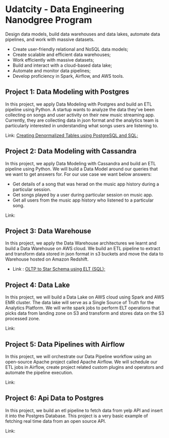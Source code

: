 # Udatcity - Data Engineering Nanodgree Program

Design data models, build data warehouses and data lakes, automate data pipelines, and work with massive datasets.

* Create user-friendly relational and NoSQL data models;
* Create scalable and efficient data warehouses;
* Work efficiently with massive datasets;
* Build and interact with a cloud-based data lake;
* Automate and monitor data pipelines;
* Develop proficiency in Spark, Airflow, and AWS tools.

## Project 1: Data Modeling with Postgres
In this project, we apply Data Modeling with Postgres and build an ETL pipeline using Python. A startup wants to analyze the data they've been collecting on songs and user activity on their new music streaming app. Currently, they are collecting data in json format and the analytics team is particularly interested in understanding what songs users are listening to.

Link: [Creating Denormalized Tables using PostgreSQL and SQL;](
https://github.com/lvgalvao/Udacity-Data-Engineering-Projects/blob/main/Exercises/Exercise%204%20Creating%20Fact%20and%20Dimension%20Tables%20with%20Star%20Schema.ipynb)

## Project 2: Data Modeling with Cassandra
In this project, we apply Data Modeling with Cassandra and build an ETL pipeline using Python. We will build a Data Model around our queries that we want to get answers for. 
For our use case we want below answers: 

 - Get details of a song that was herad on the music app history during a particular session. 
 - Get songs played by a user during particular session on music app. 
  - Get all users from the music app history who listened to a particular song.

Link:

## Project 3: Data Warehouse
In this project, we apply the Data Warehouse architectures we learnt and build a Data Warehouse on AWS cloud. We build an ETL pipeline to extract and transform data stored in json format in s3 buckets and move the data to Warehouse hosted on Amazon Redshift. 

*  Link : [OLTP to Star Schema using ELT (SQL);](
https://github.com/lvgalvao/Udacity-Data-Engineering-Projects/blob/main/Exercises/Exercise%205%20OLTP%20to%20Star%20Schema%20using%20ELT%20(SQL).ipynb
)

## Project 4: Data Lake
In this project, we will build a Data Lake on AWS cloud using Spark and AWS EMR cluster. The data lake will serve as a Single Source of Truth for the Analytics Platform. We will write spark jobs to perform ELT operations that picks data from landing zone on S3 and transform and stores data on the S3 processed zone.

Link:

## Project 5: Data Pipelines with Airflow
In this project, we will orchestrate our Data Pipeline workflow using an open-source Apache project called Apache Airflow. We will schedule our ETL jobs in Airflow, create project related custom plugins and operators and automate the pipeline execution. 

Link:

## Project 6: Api Data to Postgres
In this project, we build an etl pipeline to fetch data from yelp API and insert it into the Postgres Database. This project is a very basic example of fetching real time data from an open source API.

Link: 
